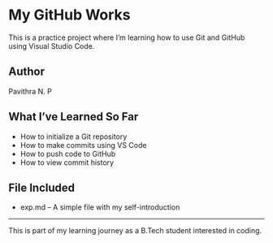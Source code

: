 # My GitHub Works

This is a practice project where I’m learning how to use Git and GitHub using Visual Studio Code.

## Author
Pavithra N. P

## What I’ve Learned So Far
- How to initialize a Git repository
- How to make commits using VS Code
- How to push code to GitHub
- How to view commit history

## File Included
- exp.md – A simple file with my self-introduction

---
This is part of my learning journey as a B.Tech student interested in coding.